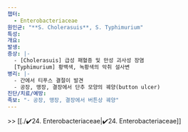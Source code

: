 ```yaml
---
챕터:
  - Enterobacteriaceae
원인균: "**S. Cholerasuis**, S. Typhimurium"
특성: 
개요: 
발생: 
증상: |-
  - [Cholerasuis] 급성 패혈증 및 만성 괴사성 장염
  [Typhimurium] 황백색, 녹황색의 악취 설사변
병리: |-
  - 간에서 티푸스 결절이 발견
  - 공장, 맹장, 결장에서 단추 모양의 궤양(button ulcer)
진단/치료/예방: 
족보: "- 공장, 맹장, 결장에서 버튼상 궤양"
---
```

\>> [[./✔️24. Enterobacteriaceae|✔️24. Enterobacteriaceae]]
